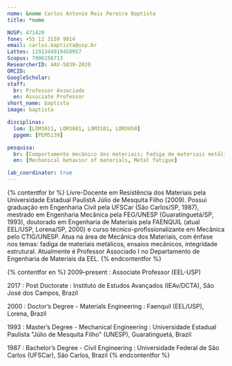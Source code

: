 ```yaml
---
nome: &nome Carlos Antonio Reis Pereira Baptista
title: *nome

NUSP: 471420
fone: +55 12 3159 9914
email: carlos.baptista@usp.br
Lattes: 1191344919458957
Scopus: 7006156713
ResearcherID: AAV-5839-2020
ORCID:
GoogleScholar:
staff:
  br: Professor Associado
  en: Associate Professor
short_name: baptista
image: baptista

disciplinas:
  lom: [LOM3011, LOM3081, LOM3101, LOM3050]
  ppgem: [PEM5139]

pesquisa:
  br: [Comportamento mecânico dos materiais; Fadiga de materiais metálicos]
  en: [Mechanical behavior of materials, Metal fatigue]

lab_coordinator: true
---
```


{% contentfor br %}
Livre-Docente em Resistência dos Materiais pela Universidade Estadual PaulistA Júlio de Mesquita Filho (2009). Possui graduação em Engenharia Civil pela UFSCar (São Carlos/SP, 1987), mestrado em Engenharia Mecânica pela FEG/UNESP (Guaratinguetá/SP, 1993), doutorado em Engenharia de Materiais pela FAENQUIL (atual EEL/USP, Lorena/SP, 2000) e curso técnico-profissionalizante em Mecânica pelo CTIG/UNESP. Atua na área de Mecânica dos Materiais, com ênfase nos temas: fadiga de materiais metálicos, ensaios mecânicos, integridade estrutural. Atualmente é Professor Associado I no Departamento de Engenharia de Materiais da EEL.
{% endcontentfor %}

{% contentfor en %}
2009–present
: Associate Professor (EEL-USP)

2017
: Post Doctorate
: Instituto de Estudos Avançados (IEAv/DCTA), São José dos Campos, Brazil

2000
: Doctor’s Degree - Materials Engineering
: Faenquil (EEL/USP), Lorena, Brazil

1993
: Master’s Degree - Mechanical Engineering
: Universidade Estadual Paulista "Júlio de Mesquita Filho" (UNESP), Guaratinguetá, Brazil

1987
: Bachelor’s Degree - Civil Engineering
: Universidade Federal de São Carlos (UFSCar), São Carlos, Brazil
{% endcontentfor %}

